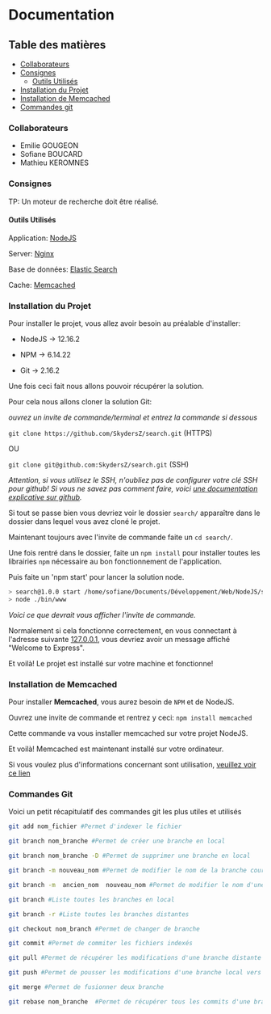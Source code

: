 # Documentation

## Table des matières

* [Collaborateurs](#Collaborateurs)
* [Consignes](#consignes)
  * [Outils Utilisés](#outils-utilisés)
* [Installation du Projet](#installation-du-projet)
* [Installation de Memcached](#installation-de-memcached)
* [Commandes git](#commandes-git)

### Collaborateurs

* Emilie GOUGEON
* Sofiane BOUCARD
* Mathieu KEROMNES

### Consignes

TP: Un moteur de recherche doit être réalisé.

#### Outils Utilisés

Application: [NodeJS](https://nodejs.org/en/)

Server: [Nginx](https://www.nginx.com/)

Base de données: [Elastic Search](https://www.elastic.co/fr/elasticsearch)

Cache: [Memcached](https://memcached.org/)

### Installation du Projet

Pour installer le projet, vous allez avoir besoin au préalable d'installer:

* NodeJS &rarr; 12.16.2

* NPM &rarr; 6.14.22

* Git &rarr;  2.16.2

Une fois ceci fait nous allons pouvoir récupérer la solution.

Pour cela nous allons cloner la solution Git:

_ouvrez un invite de commande/terminal et entrez la commande si dessous_

`git clone https://github.com/SkydersZ/search.git` (HTTPS)

OU

`git clone git@github.com:SkydersZ/search.git` (SSH)

_Attention, si vous utilisez le SSH, n'oubliez pas de configurer votre clé SSH pour github!_
_Si vous ne savez pas comment faire, voici [une documentation explicative sur github](https://help.github.com/en/github/authenticating-to-github/generating-a-new-ssh-key-and-adding-it-to-the-ssh-agent)._

Si tout se passe bien vous devriez voir le dossier `search/` apparaître dans le dossier dans lequel vous avez cloné le projet.

Maintenant toujours avec l'invite de commande faite un `cd search/`.

Une fois rentré dans le dossier, faite un `npm install` pour installer toutes les librairies `npm` nécessaire au bon fonctionnement de l'application.

Puis faite un 'npm start' pour lancer la solution node.

```bash
> search@1.0.0 start /home/sofiane/Documents/Développement/Web/NodeJS/search
> node ./bin/www
```

_Voici ce que devrait vous afficher l'invite de commande._

Normalement si cela fonctionne correctement, en vous connectant à l'adresse suivante [127.0.0.1](http://127.0.0.1:3000), vous devriez avoir un message affiché "Welcome to Express".

Et voilà! Le projet est installé sur votre machine et fonctionne!

### Installation de Memcached

Pour installer **Memcached**, vous aurez besoin de `NPM` et de NodeJS.

Ouvrez une invite de commande et rentrez y ceci: `npm install memcached`

Cette commande va vous installer memcached sur votre projet NodeJS.

Et voilà! Memcached est maintenant installé sur votre ordinateur.

Si vous voulez plus d'informations concernant sont utilisation, [veuillez voir ce lien](https://github.com/3rd-Eden/memcached#readme)

### Commandes Git

Voici un petit récapitulatif des commandes git les plus utiles et utilisés

```bash
git add nom_fichier #Permet d'indexer le fichier

git branch nom_branche #Permet de créer une branche en local

git branch nom_branche -D #Permet de supprimer une branche en local

git branch -m nouveau_nom #Permet de modifier le nom de la branche courante | -M sous Windows

git branch -m  ancien_nom  nouveau_nom #Permet de modifier le nom d'une branche non courante | -M sous Windows

git branch #Liste toutes les branches en local

git branch -r #Liste toutes les branches distantes

git checkout nom_branch #Permet de changer de branche

git commit #Permet de commiter les fichiers indexés

git pull #Permet de récupérer les modifications d'une branche distante vers la branche local

git push #Permet de pousser les modifications d'une branche local vers une branche distante

git merge #Permet de fusionner deux branche

git rebase nom_branche  #Permet de récupérer tous les commits d'une branche et les intégrer à la branche courante. La différence avec un merge basique est que les commits que vous avez réalisés sur votre branche seront les premiers commits (les plus récents).
```
